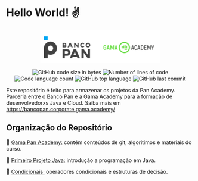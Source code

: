 # Hello World! :v:

<p align="center">
  <img alt="logo banco pan e gama academy" src="https://github.com/ldsleticia/gamaPanAcademy/blob/main/panGamaAcademy/assets/gama-pan-academy-logo.PNG" />
</p>

<p align="center">
	<img alt="GitHub code size in bytes" src="https://img.shields.io/github/languages/code-size/ldsleticia/gamaPanAcademy?color=" />
	<img alt="Number of lines of code" src="https://img.shields.io/tokei/lines/github/ldsleticia/gamaPanAcademy?color=blue" />
	<img alt="Code language count" src="https://img.shields.io/github/languages/count/ldsleticia/gamaPanAcademy?color=" />
	<img alt="GitHub top language" src="https://img.shields.io/github/languages/top/ldsleticia/gamaPanAcademy?color=blue" />
	<img alt="GitHub last commit" src="https://img.shields.io/github/last-commit/ldsleticia/gamaPanAcademy?color=" />
</p>


Este repositório é feito para armazenar os projetos da Pan Academy. Parceria entre o Banco Pan e a Gama Academy para a formação de desenvolvedorxs Java e Cloud.
Saiba mais em https://bancopan.corporate.gama.academy/

## Organização do Repositório
:open_file_folder: [Gama Pan Academy:](https://github.com/ldsleticia/gamaPanAcademy/tree/main/panGamaAcademy) contém conteúdos de git, algoritimos e materiais do curso.

:open_file_folder: [Primeiro Projeto Java:](https://github.com/ldsleticia/gamaPanAcademy/tree/main/primeiroprojetojava) introdução a programação em Java.

:open_file_folder: [Condicionais:](https://github.com/ldsleticia/gamaPanAcademy/tree/main/condicionais/src/br/com/panacademycondicionais) operadores condicionais e estruturas de decisão.
